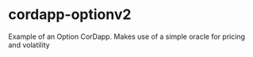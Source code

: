 # cordapp-optionv2
Example of an Option CorDapp. Makes use of a simple oracle for pricing and volatility
